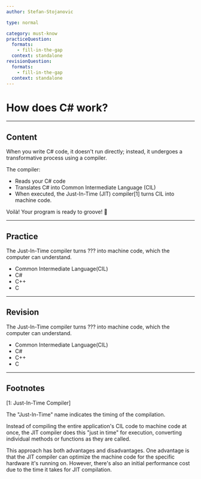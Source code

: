 ```yaml
---
author: Stefan-Stojanovic

type: normal

category: must-know
practiceQuestion:
  formats:
    - fill-in-the-gap
  context: standalone
revisionQuestion:
  formats:
    - fill-in-the-gap
  context: standalone
---
```


# How does C# work?

---

## Content


When you write C# code, it doesn't run directly; instead, it undergoes a transformative process using a compiler.

The compiler:

-  Reads your C# code
- Translates C# into Common Intermediate Language (CIL)
- When executed, the Just-In-Time (JIT) compiler[1] turns CIL into machine code.

Voilà! Your program is ready to groove! 🎊

---

## Practice

The Just-In-Time compiler turns ??? into machine code, which the computer can understand.

- Common Intermediate Language(CIL)
- C#
- C++
- C

---

## Revision

The Just-In-Time compiler turns ??? into machine code, which the computer can understand.

- Common Intermediate Language(CIL)
- C#
- C++
- C


---

## Footnotes

[1: Just-In-Time Compiler]

The "Just-In-Time" name indicates the timing of the compilation. 
 
Instead of compiling the entire application's CIL code to machine code at once, the JIT compiler does this "just in time" for execution, converting individual methods or functions as they are called. 
 
This approach has both advantages and disadvantages. One advantage is that the JIT compiler can optimize the machine code for the specific hardware it's running on. However, there's also an initial performance cost due to the time it takes for JIT compilation.